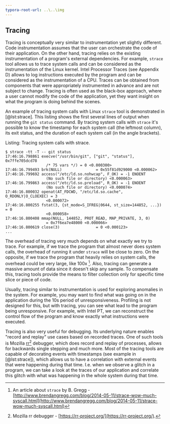 ```yaml
---
typora-root-url: ..\..\img
---
```


## Tracing

Tracing is conceptually very similar to instrumentation yet slightly different. Code instrumentation assumes that the user can orchestrate the code of their application. On the other hand, tracing relies on the existing instrumentation of a program's external dependencies. For example, `strace` tool allows us to trace system calls and can be considered as the instrumentation of the Linux kernel. Intel Processor Traces (see Appendix D) allows to log instructions executed by the program and can be considered as the instrumentation of a CPU. Traces can be obtained from components that were appropriately instrumented in advance and are not subject to change. Tracing is often used as the black-box approach, where a user cannot modify the code of the application, yet they want insight on what the program is doing behind the scenes.

An example of tracing system calls with Linux `strace` tool is demonstrated in [@lst:strace]. This listing shows the first several lines of output when running the `git status` command. By tracing system calls with `strace` it's possible to know the timestamp for each system call (the leftmost column), its exit status, and the duration of each system call (in the angle brackets).

Listing: Tracing system calls with strace.
		
~~~~ {#lst:strace .bash}
$ strace -tt -T -- git status
17:46:16.798861 execve("/usr/bin/git", ["git", "status"], 0x7ffe705dcd78 
                  /* 75 vars */) = 0 <0.000300>
17:46:16.799493 brk(NULL)               = 0x55f81d929000 <0.000062>
17:46:16.799692 access("/etc/ld.so.nohwcap", F_OK) = -1 ENOENT 
                  (No such file or directory) <0.000063>
17:46:16.799863 access("/etc/ld.so.preload", R_OK) = -1 ENOENT 
                  (No such file or directory) <0.000074>
17:46:16.800032 openat(AT_FDCWD, "/etc/ld.so.cache", O_RDONLY|O_CLOEXEC) = 3 
                  <0.000072>
17:46:16.800255 fstat(3, {st_mode=S_IFREG|0644, st_size=144852, ...}) = 0 
                  <0.000058>
17:46:16.800408 mmap(NULL, 144852, PROT_READ, MAP_PRIVATE, 3, 0) 
                  = 0x7f6ea7e48000 <0.000066>
17:46:16.800619 close(3)                = 0 <0.000123>
...
~~~~~~~~~~~~~~~~~~~~~~~~~~~~~~~~~~~~~~~~~~~~~~~~~

The overhead of tracing very much depends on what exactly we try to trace. For example, if we trace the program that almost never does system calls, the overhead of running it under `strace` will be close to zero. On the opposite, if we trace the program that heavily relies on system calls, the overhead could be very large, like 100x [^1]. Also, tracing can generate a massive amount of data since it doesn't skip any sample. To compensate this, tracing tools provide the means to filter collection only for specific time slice or piece of code.

Usually, tracing similar to instrumentation is used for exploring anomalies in the system. For example, you may want to find what was going on in the application during the 10s period of unresponsiveness. Profiling is not designed for this, but with tracing, you can see what lead to the program being unresponsive. For example, with Intel PT, we can reconstruct the control flow of the program and know exactly what instructions were executed.

Tracing is also very useful for debugging. Its underlying nature enables "record and replay" use cases based on recorded traces. One of such tools is Mozilla [rr](https://rr-project.org/)[^2] debugger, which does record and replay of processes, allows for backwards single stepping and much more. Most of the tracing tools are capable of decorating events with timestamps (see example in [@lst:strace]), which allows us to have a correlation with external events that were happening during that time. I.e. when we observe a glitch in a program, we can take a look at the traces of our application and correlate this glitch with what was happening in the whole system during that time.

[^1]: An article about `strace` by B. Gregg - [http://www.brendangregg.com/blog/2014-05-11/strace-wow-much-syscall.html](http://www.brendangregg.com/blog/2014-05-11/strace-wow-much-syscall.html)

[^2]: Mozilla rr debugger - [https://rr-project.org/](https://rr-project.org/).